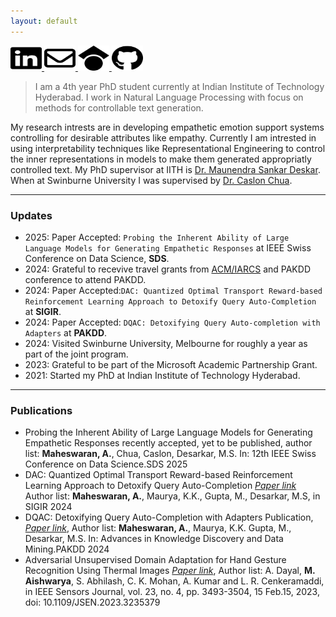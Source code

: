 ```yaml
---
layout: default
---
```

<a href="https://www.linkedin.com/in/aishwaryamdm/">
<img src="assets/img/linkedin-brands.svg" alt="linkedin_icon" width="50" height="40">
</a>
<a href="mailto:ao21resch11002@iith.ac.in">
<img src="assets/img/envelope-regular.svg" alt="mail_icon" width="50" height="40">
</a>
<a href="https://scholar.google.com/citations?user=YbyzuEEAAAAJ&hl=en">
<img src="assets/img/google-scholar-brands.svg" alt="scholar_icon" width="50" height="40">
</a>
<a href="https://github.com/Quartz14">
<img src="assets/img/github-brands.svg" alt="github_icon" width="50" height="40">
</a>


> I am a 4th year PhD student currently at Indian Institute of Technology Hyderabad. I work in Natural Language Processing with focus on methods for controllable text generation.

My research intrests are in developing empathetic emotion support systems controlling for desirable attributes like empathy. Currently I am intrested in using interpretability techniques like Representational Engineering to control the inner representations in models to make them generated appropriatly controlled text. My PhD supervisor at IITH is [Dr. Maunendra Sankar Deskar](https://people.iith.ac.in/maunendra/index.html). When at Swinburne University I was supervised by [Dr. Caslon Chua](https://experts.swinburne.edu.au/1025-caslon-chua).  

* * *
### Updates
* 2025: Paper Accepted: `Probing the Inherent Ability of Large Language Models for Generating Empathetic Responses` at IEEE Swiss Conference on Data Science, **SDS**.
* 2024: Grateful to recevive travel grants from [ACM/IARCS](https://www.iarcs.org.in/) and PAKDD conference to attend PAKDD.
* 2024: Paper Accepted:`DAC: Quantized Optimal Transport Reward-based Reinforcement Learning Approach to Detoxify Query Auto-Completion` at **SIGIR**.
* 2024: Paper Accepted: `DQAC: Detoxifying Query Auto-completion with Adapters` at **PAKDD**.
* 2024: Visited Swinburne University, Melbourne for roughly a year as part of the joint program.
* 2023: Grateful to be part of the Microsoft Academic Partnership Grant.
* 2021: Started my PhD at Indian Institute of Technology Hyderabad.

* * * *
### Publications
* Probing the Inherent Ability of Large Language Models for Generating Empathetic Responses recently accepted, yet to be published, author list: **Maheswaran, A.**, Chua, Caslon, Desarkar, M.S. In: 12th IEEE Swiss Conference on Data Science.SDS 2025
* DAC: Quantized Optimal Transport Reward-based Reinforcement Learning Approach to Detoxify Query Auto-Completion [*Paper link*](https://dl.acm.org/doi/pdf/10.1145/3626772.3657779) Author list: **Maheswaran, A.**, Maurya, K.K., Gupta, M., Desarkar, M.S, in SIGIR 2024
* DQAC: Detoxifying Query Auto-Completion with Adapters Publication, [*Paper link*](https://link.springer.com/chapter/10.1007/978-981-97-2266-2_9), Author list: **Maheswaran, A.**, Maurya, K.K. Gupta, M., Desarkar, M.S. In: Advances in Knowledge Discovery and Data Mining.PAKDD 2024
* Adversarial Unsupervised Domain Adaptation for Hand Gesture Recognition Using Thermal Images [*Paper link*](https://ieeexplore.ieee.org/iel7/7361/4427201/10017178.pdf), Author list: A. Dayal, **M. Aishwarya**, S. Abhilash, C. K. Mohan, A. Kumar and L. R. Cenkeramaddi, in IEEE Sensors Journal, vol. 23, no. 4, pp. 3493-3504, 15 Feb.15, 2023, doi: 10.1109/JSEN.2023.3235379
